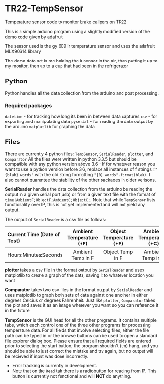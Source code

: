 # TR22-TempSensor
Temperature sensor code to monitor brake calipers on TR22

This is a simple arduino program using a slightly modified version of the demo code given by adafruit

The sensor used is the gy 609 ir temperature sensor and uses the adafruit MLX90614 library

The demo data set is me holding the ir sensor in the air, then putting it up to my monitor, then up to a cup that had been in the refrigerator

## Python

Python handles all the data collection from the arduino and post processing.

### Required packages

`datetime` - for tracking how long its been in between data captures
`csv` - for exporting and manipulating data
`pyserial` - for reading the data output by the arduino
`matplotlib` for graphing the data

## Files

There are currently 4 python files: `TempSensor`, `SerialReader`, `plotter`, and `Comparator`
All the files were written in python 3.8.5 but should be compatible with any python version above 3.6
    - If for whatever reason you want to use a python version before 3.6, replace all instances of f strings `f"{blah} words"` with the old string
    formatting `"{0} words".format(blah)`. I also cannot guarantee the stability of the other packages in older verisons.

__**SerialReader**__ handles the data collection from the arduino be reading the output in a given serial port(usb) or from a given text file
with the format of `time|AmbientF;ObjectF;AmbientC;ObjectC;`. Note that while `TempSensor` lists functionality over IP, this is not yet 
implemented and will not yield any output.

The output of `SerialReader` is a csv file as follows:

| Current Time (Date of Test) | Ambient Temperature (\*F) | Object Temperature (\*F) | Ambient Temperature (\*C) | Object Temperature (\*C) |
| :-------------------------- | :-----------------------: | :----------------------: | :-----------------------: | -----------------------: |
| Hours:Minutes:Seconds       |  Ambient Temp in F        |  Object Temp in F        |  Ambient Temp in C        |  Object Temp in C        |

__**plotter**__ takes a csv file in the format output by `SerialReader` and uses matplotlib to create a graph of the data, saving it to whatever
location you want

__**Comparator**__ takes two csv files in the format output by `SerialReader` and uses matplotlib to graph both sets of data against one another
in either degrees Celcius or degrees Fahrenheit. Just like `plotter`, `Comparator` takes the plot and saves it as an image wherever you want
so you can reference it in the future

__**TempSensor**__ is the GUI head for all the other programs. It contains multiple tabs, which each control one of the three other programs
for processing temperature data. For all fields that involve selecting files, either the file path can be typed in or the browse buttons can be
used to open a standard file explorer dialog box. Please ensure that all required fields are entered prior to selecting the start button; the 
program shouldn't (tm) hang, and you should be able to just correct the mistake and try again, but no output will be recieved if input was done
incorrectly. 
- Error tracking is currently in development.
- Note that on the `Read` tab there is a radiobutton for reading from IP. This button is currently not functional and will **NOT** do anything.
